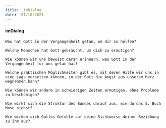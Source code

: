 ```yaml
---
title:  imDialog
date:  01/10/2021
---
```


#### imDialog

`Was hat Gott in der Vergangenheit getan, um dir zu helfen?`

`Welche Menschen hat Gott gebraucht, um dich zu ermutigen?`

`Wie können wir uns bewusst daran erinnern, was Gott in der Vergangenheit für uns getan hat?`

`Welche praktischen Möglichkeiten gibt es, mit deren Hilfe wir uns in eine Lage versetzen können, in der Gott die Angst aus unserem Herz wegnehmen kann?`

`Wie können wir andere in schwierigen Zeiten ermutigen, ohne Probleme zu beschönigen?`

`Wie wirkt sich die Struktur des Bundes darauf aus, wie du das 5. Buch Mose siehst?`

`Wie wirken sich Gottes Gefühle auf deine Sichtweise deiner Beziehung zu ihm aus?`
